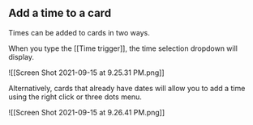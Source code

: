 ## Add a time to a card

Times can be added to cards in two ways.

When you type the [[Time trigger]], the time selection dropdown will display.

![[Screen Shot 2021-09-15 at 9.25.31 PM.png]]

Alternatively, cards that already have dates will allow you to add a time using the right click or three dots menu.

![[Screen Shot 2021-09-15 at 9.26.41 PM.png]]